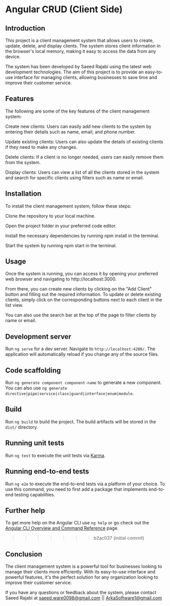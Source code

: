 
# Angular CRUD (Client Side)

## Introduction

This project is a client management system that allows users to create, update, delete, and display clients. The system stores client information in the browser's local memory, making it easy to access the data from any device.

The system has been developed by Saeed Rajabi using the latest web development technologies. The aim of this project is to provide an easy-to-use interface for managing clients, allowing businesses to save time and improve their customer service.

## Features

The following are some of the key features of the client management system:

Create new clients: Users can easily add new clients to the system by entering their details such as name, email, and phone number.

Update existing clients: Users can also update the details of existing clients if they need to make any changes.

Delete clients: If a client is no longer needed, users can easily remove them from the system.

Display clients: Users can view a list of all the clients stored in the system and search for specific clients using filters such as name or email.

## Installation

To install the client management system, follow these steps:

Clone the repository to your local machine.

Open the project folder in your preferred code editor.

Install the necessary dependencies by running npm install in the terminal.

Start the system by running npm start in the terminal.

## Usage

Once the system is running, you can access it by opening your preferred web browser and navigating to http://localhost:3000.

From there, you can create new clients by clicking on the "Add Client" button and filling out the required information. To update or delete existing clients, simply click on the corresponding buttons next to each client in the list view.

You can also use the search bar at the top of the page to filter clients by name or email.



## Development server

Run `ng serve` for a dev server. Navigate to `http://localhost:4200/`. The application will automatically reload if you change any of the source files.

## Code scaffolding

Run `ng generate component component-name` to generate a new component. You can also use `ng generate directive|pipe|service|class|guard|interface|enum|module`.

## Build

Run `ng build` to build the project. The build artifacts will be stored in the `dist/` directory.

## Running unit tests

Run `ng test` to execute the unit tests via [Karma](https://karma-runner.github.io).

## Running end-to-end tests

Run `ng e2e` to execute the end-to-end tests via a platform of your choice. To use this command, you need to first add a package that implements end-to-end testing capabilities.

## Further help

To get more help on the Angular CLI use `ng help` or go check out the [Angular CLI Overview and Command Reference](https://angular.io/cli) page.
>>>>>>> b2ac037 (initial commit)


## Conclusion

The client management system is a powerful tool for businesses looking to manage their clients more efficiently. With its easy-to-use interface and powerful features, it's the perfect solution for any organization looking to improve their customer service.

If you have any questions or feedback about the system, please contact Saeed Rajabi at saeed.ware0098@gmail.com || ArkaSoftware1@gmail.com
